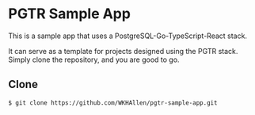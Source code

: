 # PGTR Sample App

This is a sample app that uses a PostgreSQL-Go-TypeScript-React stack.

It can serve as a template for projects designed using the PGTR stack. Simply clone the repository, and you are good to go.

## Clone

```console
$ git clone https://github.com/WKHAllen/pgtr-sample-app.git
```
